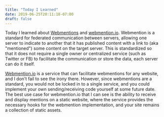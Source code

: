 ```yaml
---
title: "Today I Learned"
date: 2019-06-25T20:11:18-07:00
draft: false
---
```


Today I learned about [Webmentions](https://webmention.net/draft/) and [webmention.io](https://www.webmention.io). Webmention is a standard for federated communication between servers, allowing one server to indicate to another that it has published content with a link to (aka "mentioned") some content on the target server. This is standardized so that it does not require a single owner or centralized service (such as Twitter or FB) to facilitate the communication or store the data, each server can do it itself.

[Webmention.io](https://www.webmention.io) is a service that can facilitate webmentions for any website, and I don't fail to see the irony there. However, since webmentions are a standard, you would not be locked in to a single service, and you could implement your own sending/receiving code yourself at some future date. The best use case for webmention.io that I can see is the ability to receive and display mentions on a static website, where the service provides the necessary hooks for the webmention implementation, and your site remains a collection of static assets.
